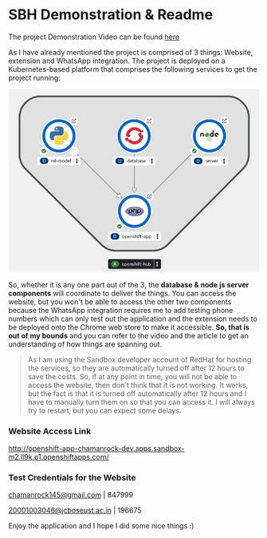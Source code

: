 # SBH Demonstration & Readme

The project Demonstration Video can be found [here](https://youtu.be/oqATWqwRMeM)

As I have already mentioned the  project is comprised of 3 things: Website, extension and WhatsApp integration. The project is deployed on a Kubernetes-based platform that comprises the following services to get the project running:

![image](/overview.jpg)
 
So, whether it is any one part out of the 3, the **database & node js server components** will coordinate to deliver the things. You can access the website, but you won't be able to access the other two components because the WhatsApp integration requires me to add testing phone numbers which can only test out the application  and the extension needs to be deployed onto the Chrome web store to make it accessible. **So, that is out of my bounds** and you can refer to the video and the article to get an understanding of how things are spanning out. 

> As I am using the Sandbox developer account of RedHat for hosting the services, so they are automatically turned off after 12 hours to save the costs. So, if at any point in time, you will not be able to access the website, then don't think that it is not working. It works, but the fact is that it is turned off automatically after 12 hours and I have to manually turn them on so that you can access it. I will always try to restart, but you can expect some delays.

### Website Access Link
http://openshift-app-chamanrock-dev.apps.sandbox-m2.ll9k.p1.openshiftapps.com/


### Test Credentials for the Website
chamanrock145@gmail.com | 847999

20001003046@jcboseust.ac.in | 196675

Enjoy the application and I hope I did some nice things :)

